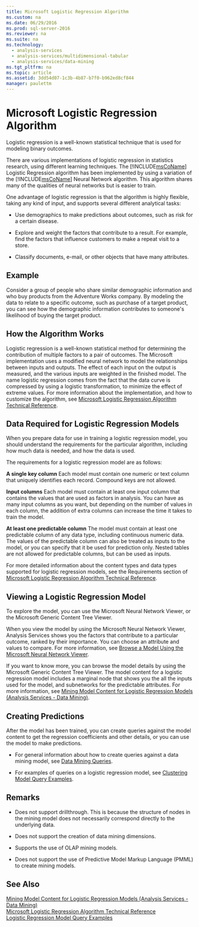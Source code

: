 ```yaml
---
title: Microsoft Logistic Regression Algorithm
ms.custom: na
ms.date: 06/29/2016
ms.prod: sql-server-2016
ms.reviewer: na
ms.suite: na
ms.technology: 
  - analysis-services
  - analysis-services/multidimensional-tabular
  - analysis-services/data-mining
ms.tgt_pltfrm: na
ms.topic: article
ms.assetid: 3dd54d07-1c3b-4b87-b7f0-b962ed8cf844
manager: paulettm
---
```

# Microsoft Logistic Regression Algorithm
Logistic regression is a well-known statistical technique that is used for modeling binary outcomes.  
  
 There are various implementations of logistic regression in statistics research, using different learning techniques. The [!INCLUDE[msCoName](../../Topics/TopicNameContainA/includes/msCoName_md.md)] Logistic Regression algorithm has been implemented by using a variation of the [!INCLUDE[msCoName](../../Topics/TopicNameContainA/includes/msCoName_md.md)] Neural Network algorithm. This algorithm shares many of the qualities of neural networks but is easier to train.  
  
 One advantage of logistic regression is that the algorithm is highly flexible, taking any kind of input, and supports several different analytical tasks:  
  
-   Use demographics to make predictions about outcomes, such as risk for a certain disease.  
  
-   Explore and weight the factors that contribute to a result. For example, find the factors that influence customers to make a repeat visit to a store.  
  
-   Classify documents, e-mail, or other objects that have many attributes.  
  
## Example  
 Consider a group of people who share similar demographic information and who buy products from the Adventure Works company. By modeling the data to relate to a specific outcome, such as purchase of a target product, you can see how the demographic information contributes to someone's likelihood of buying the target product.  
  
## How the Algorithm Works  
 Logistic regression is a well-known statistical method for determining the contribution of multiple factors to a pair of outcomes. The Microsoft implementation uses a modified neural network to model the relationships between inputs and outputs. The effect of each input on the output is measured, and the various inputs are weighted in the finished model. The name logistic regression comes from the fact that the data curve is compressed by using a logistic transformation, to minimize the effect of extreme values. For more information about the implementation, and how to customize the algorithm, see [Microsoft Logistic Regression Algorithm Technical Reference](../../Topics/TopicNameNotContainA/Microsoft-Logistic-Regression-Algorithm-Technical-Reference.md).  
  
## Data Required for Logistic Regression Models  
 When you prepare data for use in training a logistic regression model, you should understand the requirements for the particular algorithm, including how much data is needed, and how the data is used.  
  
 The requirements for a logistic regression model are as follows:  
  
 **A single key column** Each model must contain one numeric or text column that uniquely identifies each record. Compound keys are not allowed.  
  
 **Input columns** Each model must contain at least one input column that contains the values that are used as factors in analysis. You can have as many input columns as you want, but depending on the number of values in each column, the addition of extra columns can increase the time it takes to train the model.  
  
 **At least one predictable column** The model must contain at least one predictable column of any data type, including continuous numeric data. The values of the predictable column can also be treated as inputs to the model, or you can specify that it be used for prediction only. Nested tables are not allowed for predictable columns, but can be used as inputs.  
  
 For more detailed information about the content types and data types supported for logistic regression models, see the Requirements section of [Microsoft Logistic Regression Algorithm Technical Reference](../../Topics/TopicNameNotContainA/Microsoft-Logistic-Regression-Algorithm-Technical-Reference.md).  
  
## Viewing a Logistic Regression Model  
 To explore the model, you can use the Microsoft Neural Network Viewer, or the Microsoft Generic Content Tree Viewer.  
  
 When you view the model by using the Microsoft Neural Network Viewer, Analysis Services shows you the factors that contribute to a particular outcome, ranked by their importance. You can choose an attribute and values to compare. For more information, see [Browse a Model Using the Microsoft Neural Network Viewer](../../Topics/TopicNameContainA/Browse-a-Model-Using-the-Microsoft-Neural-Network-Viewer.md).  
  
 If you want to know more, you can browse the model details by using the Microsoft Generic Content Tree Viewer. The model content for a logistic regression model includes a marginal node that shows you the all the inputs used for the model, and subnetworks for the predictable attributes. For more information, see [Mining Model Content for Logistic Regression Models (Analysis Services - Data Mining)](../../Topics/TopicNameNotContainA/Mining-Model-Content-for-Logistic-Regression-Models--Analysis-Services---Data-Mining-.md).  
  
## Creating Predictions  
 After the model has been trained, you can create queries against the model content to get the regression coefficients and other details, or you can use the model to make predictions.  
  
-   For general information about how to create queries against a data mining model, see [Data Mining Queries](../../Topics/TopicNameNotContainA/Data-Mining-Queries.md).  
  
-   For examples of queries on a logistic regression model, see [Clustering Model Query Examples](../../Topics/TopicNameNotContainA/Clustering-Model-Query-Examples.md).  
  
## Remarks  
  
-   Does not support drillthrough. This is because the structure of nodes in the mining model does not necessarily correspond directly to the underlying data.  
  
-   Does not support the creation of data mining dimensions.  
  
-   Supports the use of OLAP mining models.  
  
-   Does not support the use of Predictive Model Markup Language (PMML) to create mining models.  
  
## See Also  
 [Mining Model Content for Logistic Regression Models (Analysis Services - Data Mining)](../../Topics/TopicNameNotContainA/Mining-Model-Content-for-Logistic-Regression-Models--Analysis-Services---Data-Mining-.md)   
 [Microsoft Logistic Regression Algorithm Technical Reference](../../Topics/TopicNameNotContainA/Microsoft-Logistic-Regression-Algorithm-Technical-Reference.md)   
 [Logistic Regression Model Query Examples](../../Topics/TopicNameNotContainA/Logistic-Regression-Model-Query-Examples.md)